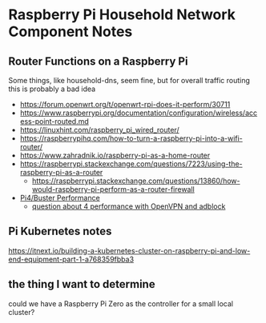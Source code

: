 # Raspberry Pi Household Network Component Notes

## Router Functions on a Raspberry Pi

Some things, like household-dns, seem fine, but for overall traffic routing this is probably a bad idea

- https://forum.openwrt.org/t/openwrt-rpi-does-it-perform/30711
- https://www.raspberrypi.org/documentation/configuration/wireless/access-point-routed.md
- https://linuxhint.com/raspberry_pi_wired_router/
- https://raspberrypihq.com/how-to-turn-a-raspberry-pi-into-a-wifi-router/
- https://www.zahradnik.io/raspberry-pi-as-a-home-router
- https://raspberrypi.stackexchange.com/questions/7223/using-the-raspberry-pi-as-a-router
  - https://raspberrypi.stackexchange.com/questions/13860/how-would-raspberry-pi-perform-as-a-router-firewall
- [Pi4/Buster Performance](https://www.raspberrypi.org/forums/viewtopic.php?t=245649)
  - [question about 4 performance with OpenVPN and adblock](https://www.raspberrypi.org/forums/viewtopic.php?t=248427)

## Pi Kubernetes notes

https://itnext.io/building-a-kubernetes-cluster-on-raspberry-pi-and-low-end-equipment-part-1-a768359fbba3

## the thing I want to determine

could we have a Raspberry Pi Zero as the controller for a small local cluster?
